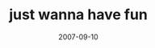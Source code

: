 ---
layout: base.njk
title : 'just wanna have fun' 
view_title : 'just wanna have fun' 
year : '2007' 
date : '2007-09-10' 
img_file : '/drawing/justwannahavefun.png' 
html_file : 'justwannahavefun' 
next_html : 'iwishicoulddeleteyoufrommymemory.html' 
year_order : '137' 
permalink : "title/{{html_file}}.html"
---